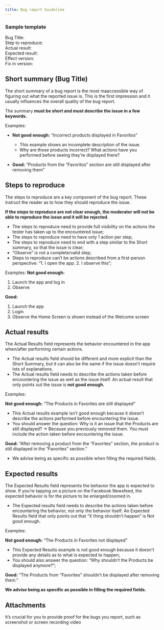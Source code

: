 ```yaml
---
title: Bug report Guideline
---
```


### Sample template
Bug Title:  
Step to reproduce:  
Actual result:  
Expected result:  
Effect version:  
Fix in version:  

## Short summary (Bug Title)

The short summary of a bug report is the most maaccessible way of figuring out what the reported issue is. This is the first impression and it usually influences the overall quality of the bug report.

The summary **must be short and must describe the issue in a few keywords.**

Examples:
 - **Not good enough:**
“Incorrect products displayed in Favoritos”
   - This example shows an incomplete description of the issue.
   - Why are those products incorrect? What actions have you performed before seeing they’re displayed there?

 - **Good:**
“Products from the “Favoritos” section are still displayed after removing them”

## Steps to reproduce

The steps to reproduce are a key component of the bug report. These instruct the reader as to how they should reproduce the issue.

**If the steps to reproduce are not clear enough, the moderator will not be able to reproduce the issue and it will be rejected.**
 - The steps to reproduce need to provide full visibility on the actions the tester has taken up to the encountered issue;
 - The steps to reproduce need to have only 1 action per step;
 - The steps to reproduce need to end with a step similar to the Short summary, so that the issue is clear;
 - “Observe” is not a complete/valid step;
 - Steps to reproduce can’t be actions described from a first-person perspective: “1. I open the app. 2. I observe this”;

Examples:
**Not good enough:**
1. Launch the app and log in
2. Observe

**Good:**
1. Launch the app
2. Login
3. Observe the Home Screen is shown instead of the Welcome screen

## Actual results
The Actual Results field represents the behavior encountered in the app when/after performing certain actions.
 - The Actual results field should be different and more explicit than the Short Summary, but it can also be the same if the issue doesn’t require lots of explanations.
 - The Actual results field needs to describe the actions taken before encountering the issue as well as the issue itself. An actual result that only points out the issue is **not good enough.**

Examples:

**Not good enough:**
“The Products in Favorites are still displayed”
 - This Actual results example isn’t good enough because it doesn’t describe the actions performed before encountering the issue.
 - You should answer the question: Why is it an issue that the Products are still displayed? -> Because you previously removed them. You must include the action taken before encountering the issue.

**Good:**
“After removing a product from the “Favorites” section, the product is still displayed in the “Favorites” section.”
 - We advise being as specific as possible when filling the required fields.

## Expected results
The Expected Results field represents the behavior the app is expected to show. If you’re tapping on a picture on the Facebook Newsfeed, the expected behavior is for the picture to be enlarged/zoomed in.

 - The Expected results field needs to describe the actions taken before encountering the behavior, not only the behavior itself. An Expected Results field that only points out that “X thing shouldn’t happen” is Not good enough.

Examples:

**Not good enough:**
“The Products in Favorites not displayed”
 - This Expected Results example is not good enough because it doesn’t provide any details as to what is expected to happen;
 - You should also answer the question: “Why shouldn’t the Products be displayed anymore?”;

**Good:**
“The Products from “Favorites” shouldn’t be displayed after removing them.”

**We advise being as specific as possible in filling the required fields.**

## Attachments
It’s crucial for you to provide proof for the bugs you report, such as screenshot or screen recording video
